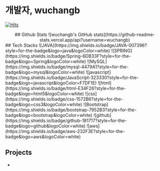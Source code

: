 # 개발자, wuchangb
[![Hits](https://hits.seeyoufarm.com/api/count/incr/badge.svg?url=https%3A%2F%2Fgithub.com%2Fwuchangb&count_bg=%2379C83D&title_bg=%23555555&icon=&icon_color=%23E7E7E7&title=hits&edge_flat=false)](https://hits.seeyoufarm.com)

<div align=center>
## Github Stats
![wuchangb's GitHub stats](https://github-readme-stats.vercel.app/api?username=wuchangb)
</div>
## Tech Stacks
![JAVA](https://img.shields.io/badge/JAVA-007396?style=for-the-badge&logo=java&logoColor=white)
![SPRING](https://img.shields.io/badge/Spring-6DB33F?style=for-the-badge&logo=Spring&logoColor=white)
![MySQL](https://img.shields.io/badge/mysql-4479A1?style=for-the-badge&logo=mysql&logoColor=white)
![javascript](https://img.shields.io/badge/JavaScript-323330?style=for-the-badge&logo=javascript&logoColor=F7DF1E)
![html](https://img.shields.io/badge/html-E34F26?style=for-the-badge&logo=html5&logoColor=white)
![css](https://img.shields.io/badge/css-1572B6?style=for-the-badge&logo=css3&logoColor=white)
![Bootstrap](https://img.shields.io/badge/bootstrap-7952B3?style=for-the-badge&logo=bootstrap&logoColor=white)
![github](https://img.shields.io/badge/github-181717?style=for-the-badge&logo=github&logoColor=white)
![aws](https://img.shields.io/badge/aws-232F3E?style=for-the-badge&logo=aws&logoColor=white)

## Projects
* **[]()**


